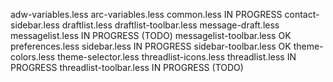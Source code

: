 adw-variables.less
arc-variables.less
common.less						IN PROGRESS
contact-sidebar.less
draftlist.less
draftlist-toolbar.less
message-draft.less
messagelist.less				IN PROGRESS (TODO)
messagelist-toolbar.less		OK
preferences.less
sidebar.less					IN PROGRESS
sidebar-toolbar.less			OK
theme-colors.less
theme-selector.less
threadlist-icons.less
threadlist.less					IN PROGRESS
threadlist-toolbar.less			IN PROGRESS (TODO)
